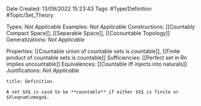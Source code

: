 <div class="topSpace"></div>

Date Created: 13/09/2022 15:23:43
Tags: #Type/Definition #Topic/Set_Theory

Types: <i>Not Applicable</i>
Examples: <i>Not Applicable</i>
Constructions: [[Countably Compact Space]], [[Separable Space]], [[Cocountable Topology]]
Generalizations: <i>Not Applicable</i>

Properties: [[Countable union of countable sets is countable]], [[Finite product of countable sets is countable]]
Sufficiencies: [[Perfect set in Rn implies uncountable]]
Equivalences: [[Countable iff injects into naturals]]
Justifications: <i>Not Applicable</i>

``` ad-Definition
title: Definition.

A set $X$ is said to be **countable** if either $X$ is finite or $X\eqnum\omega$.

```
